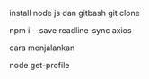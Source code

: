 install node js dan gitbash
git clone 

npm i --save readline-sync axios

cara menjalankan

node get-profile
